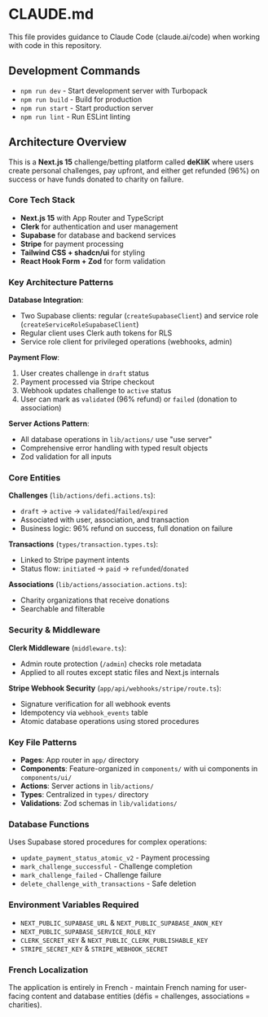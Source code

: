 # CLAUDE.md

This file provides guidance to Claude Code (claude.ai/code) when working with code in this repository.

## Development Commands

- `npm run dev` - Start development server with Turbopack
- `npm run build` - Build for production
- `npm run start` - Start production server
- `npm run lint` - Run ESLint linting

## Architecture Overview

This is a **Next.js 15** challenge/betting platform called **deKliK** where users create personal challenges, pay upfront, and either get refunded (96%) on success or have funds donated to charity on failure.

### Core Tech Stack
- **Next.js 15** with App Router and TypeScript
- **Clerk** for authentication and user management
- **Supabase** for database and backend services
- **Stripe** for payment processing
- **Tailwind CSS + shadcn/ui** for styling
- **React Hook Form + Zod** for form validation

### Key Architecture Patterns

**Database Integration**:
- Two Supabase clients: regular (`createSupabaseClient`) and service role (`createServiceRoleSupabaseClient`)
- Regular client uses Clerk auth tokens for RLS
- Service role client for privileged operations (webhooks, admin)

**Payment Flow**:
1. User creates challenge in `draft` status
2. Payment processed via Stripe checkout
3. Webhook updates challenge to `active` status
4. User can mark as `validated` (96% refund) or `failed` (donation to association)

**Server Actions Pattern**:
- All database operations in `lib/actions/` use "use server"
- Comprehensive error handling with typed result objects
- Zod validation for all inputs

### Core Entities

**Challenges** (`lib/actions/defi.actions.ts`):
- `draft` → `active` → `validated`/`failed`/`expired`
- Associated with user, association, and transaction
- Business logic: 96% refund on success, full donation on failure

**Transactions** (`types/transaction.types.ts`):
- Linked to Stripe payment intents
- Status flow: `initiated` → `paid` → `refunded`/`donated`

**Associations** (`lib/actions/association.actions.ts`):
- Charity organizations that receive donations
- Searchable and filterable

### Security & Middleware

**Clerk Middleware** (`middleware.ts`):
- Admin route protection (`/admin`) checks role metadata
- Applied to all routes except static files and Next.js internals

**Stripe Webhook Security** (`app/api/webhooks/stripe/route.ts`):
- Signature verification for all webhook events
- Idempotency via `webhook_events` table
- Atomic database operations using stored procedures

### Key File Patterns

- **Pages**: App router in `app/` directory
- **Components**: Feature-organized in `components/` with ui components in `components/ui/`
- **Actions**: Server actions in `lib/actions/`  
- **Types**: Centralized in `types/` directory
- **Validations**: Zod schemas in `lib/validations/`

### Database Functions

Uses Supabase stored procedures for complex operations:
- `update_payment_status_atomic_v2` - Payment processing
- `mark_challenge_successful` - Challenge completion
- `mark_challenge_failed` - Challenge failure
- `delete_challenge_with_transactions` - Safe deletion

### Environment Variables Required

- `NEXT_PUBLIC_SUPABASE_URL` & `NEXT_PUBLIC_SUPABASE_ANON_KEY`
- `NEXT_PUBLIC_SUPABASE_SERVICE_ROLE_KEY`
- `CLERK_SECRET_KEY` & `NEXT_PUBLIC_CLERK_PUBLISHABLE_KEY`
- `STRIPE_SECRET_KEY` & `STRIPE_WEBHOOK_SECRET`

### French Localization

The application is entirely in French - maintain French naming for user-facing content and database entities (défis = challenges, associations = charities).